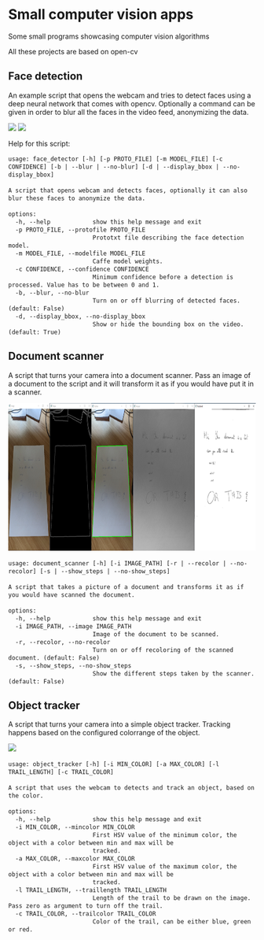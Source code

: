 # Small computer vision apps
Some small programs showcasing computer vision algorithms

All these projects are based on open-cv

## Face detection
An example script that opens the webcam and tries to detect faces using a deep neural network that comes with opencv.
Optionally a command can be given in order to blur all the faces in the video feed, anonymizing the data.

<img src="https://github.com/VerleysenNiels/small_computer_vision_apps/blob/master/face_detector/examples/face_detect.gif?raw=true" height="200"> <img src="https://github.com/VerleysenNiels/small_computer_vision_apps/blob/master/face_detector/examples/face_blur.gif?raw=true" height="200">

Help for this script:
```
usage: face_detector [-h] [-p PROTO_FILE] [-m MODEL_FILE] [-c CONFIDENCE] [-b | --blur | --no-blur] [-d | --display_bbox | --no-display_bbox]

A script that opens webcam and detects faces, optionally it can also blur these faces to anonymize the data.

options:
  -h, --help            show this help message and exit
  -p PROTO_FILE, --protofile PROTO_FILE
                        Prototxt file describing the face detection model.
  -m MODEL_FILE, --modelfile MODEL_FILE
                        Caffe model weights.
  -c CONFIDENCE, --confidence CONFIDENCE
                        Minimum confidence before a detection is processed. Value has to be between 0 and 1.
  -b, --blur, --no-blur
                        Turn on or off blurring of detected faces. (default: False)
  -d, --display_bbox, --no-display_bbox
                        Show or hide the bounding box on the video. (default: True)
```

## Document scanner
A script that turns your camera into a document scanner. Pass an image of a document to the script and it will transform it as if you would have put it in a scanner.

<img src="https://github.com/VerleysenNiels/small_computer_vision_apps/blob/master/document_scanner/images/result.PNG?raw=true" height="300">

```
usage: document_scanner [-h] [-i IMAGE_PATH] [-r | --recolor | --no-recolor] [-s | --show_steps | --no-show_steps]

A script that takes a picture of a document and transforms it as if you would have scanned the document.

options:
  -h, --help            show this help message and exit
  -i IMAGE_PATH, --image IMAGE_PATH
                        Image of the document to be scanned.
  -r, --recolor, --no-recolor
                        Turn on or off recoloring of the scanned document. (default: False)
  -s, --show_steps, --no-show_steps
                        Show the different steps taken by the scanner. (default: False)
```

## Object tracker
A script that turns your camera into a simple object tracker. Tracking happens based on the configured colorrange of the object.

<img src="https://github.com/VerleysenNiels/small_computer_vision_apps/blob/master/object_tracker/tracking.gif?raw=true" height="300">

```
usage: object_tracker [-h] [-i MIN_COLOR] [-a MAX_COLOR] [-l TRAIL_LENGTH] [-c TRAIL_COLOR]

A script that uses the webcam to detects and track an object, based on the color.

options:
  -h, --help            show this help message and exit
  -i MIN_COLOR, --mincolor MIN_COLOR
                        First HSV value of the minimum color, the object with a color between min and max will be
                        tracked.
  -a MAX_COLOR, --maxcolor MAX_COLOR
                        First HSV value of the maximum color, the object with a color between min and max will be
                        tracked.
  -l TRAIL_LENGTH, --traillength TRAIL_LENGTH
                        Length of the trail to be drawn on the image. Pass zero as argument to turn off the trail.
  -c TRAIL_COLOR, --trailcolor TRAIL_COLOR
                        Color of the trail, can be either blue, green or red.
```
